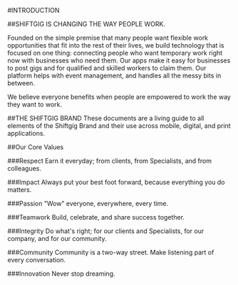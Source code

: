 #INTRODUCTION

##SHIFTGIG IS CHANGING THE WAY PEOPLE WORK.

Founded on the simple premise that many people want flexible work opportunities that fit into the rest of their lives, we build technology that is focused on one thing: connecting people who want temporary work right now with businesses who need them. Our apps make it easy for businesses to post gigs and for qualified and skilled workers to claim them. Our platform helps with event management, and handles all the messy bits in between. 

We believe everyone benefits when people are empowered to work the way they want to work.

##THE SHIFTGIG BRAND
These documents are a living guide to all elements of the Shiftgig Brand and their use across mobile, digital, and print applications.

##Our Core Values

###Respect
Earn it everyday; from clients, from Specialists, and from colleagues.

###Impact
Always put your best foot forward, because everything you do matters.

###Passion
"Wow" everyone, everywhere, every time.

###Teamwork
Build, celebrate, and share success together.

###Integrity
Do what's right; for our clients and Specialists, for our company, and for our community.

###Community
Community is a two-way street. Make listening part of every conversation.

###Innovation
Never stop dreaming.

